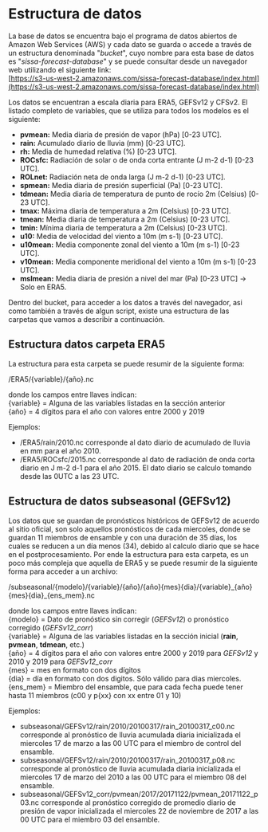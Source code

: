 # Estructura de datos

La base de datos se encuentra bajo el programa de datos abiertos de Amazon Web Services (AWS) y cada dato se guarda o accede a través de un estructura denominada "*bucket*", cuyo nombre para esta base de datos es "*sissa-forecast-database*" y se puede consultar desde un navegador web utilizando el siguiente link:<br />
[https://s3-us-west-2.amazonaws.com/sissa-forecast-database/index.html](https://s3-us-west-2.amazonaws.com/sissa-forecast-database/index.html)

Los datos se encuentran a escala diaria para ERA5, GEFSv12 y CFSv2. El listado completo de variables, que se utiliza para todos los modelos es el siguiente:

* **pvmean:** Media diaria de presión de vapor (hPa) [0-23 UTC].
* **rain:** Acumulado diario de lluvia (mm) [0-23 UTC].
* **rh:** Media de humedad relativa (%) [0-23 UTC].
* **ROCsfc:** Radiación de solar o de onda corta entrante (J m-2 d-1) [0-23 UTC].
* **ROLnet:** Radiación neta  de onda larga (J m-2 d-1) [0-23 UTC].
* **spmean:** Media diaria de presión superficial (Pa) [0-23 UTC].
* **tdmean:** Media diaria de temperatura de punto de rocío 2m (Celsius) [0-23 UTC].
* **tmax:** Máxima diaria de temperatura a 2m (Celsius) [0-23 UTC].
* **tmean:** Media diaria de temperatura a 2m (Celsius) [0-23 UTC].
* **tmin:** Mínima diaria de temperatura a 2m (Celsius) [0-23 UTC].
* **u10:** Media de velocidad del viento a 10m (m s-1) [0-23 UTC].
* **u10mean:** Media componente zonal del viento a 10m (m s-1) [0-23 UTC].
* **v10mean:** Media componente meridional del viento a 10m (m s-1) [0-23 UTC].
* **mslmean:** Media diaria de presión a nivel del mar (Pa) [0-23 UTC] -> Solo en ERA5.

Dentro del bucket, para acceder a los datos a través del navegador, asi como también a través de algun script, existe una estructura de las carpetas que vamos a describir a continuación.

## Estructura datos carpeta ERA5

La estructura para esta carpeta se puede resumir de la siguiente forma:

/ERA5/{variable}/{año}.nc

donde los campos entre llaves indican: <br />
{variable} = Alguna de las variables listadas en la sección anterior <br />
{año} = 4 dígitos para el año con valores entre 2000 y 2019 <br />

Ejemplos:

* /ERA5/rain/2010.nc corresponde al dato diario de acumulado de lluvia en mm para el año 2010.
* /ERA5/ROCsfc/2015.nc corresponde al dato de radiación de onda corta diario en J m-2 d-1 para el año 2015. El dato diario se calculo tomando desde las 0UTC a las 23 UTC.

## Estructura de datos subseasonal (GEFSv12)

Los datos que se guardan de pronósticos históricos de GEFSv12 de acuerdo al sitio oficial, son solo aquellos pronósticos de cada miercoles, donde se guardan 11 miembros de ensamble y con una duración de 35 días, los cuales se reducen a un día menos (34), debido al calculo diario que se hace en el postprocesamiento. Por ende la estructura para esta carpeta, es un poco más compleja que aquella de ERA5 y se puede resumir de la siguiente forma para acceder a un archivo:

/subseasonal/{modelo}/{variable}/{año}/{año}{mes}{dia}/{variable}\_{año}{mes}{dia}\_{ens_mem}.nc

donde los campos entre llaves indican: <br />
{modelo} = Dato de pronóstico sin corregir (*GEFSv12*) o pronóstico corregido (*GEFSv12_corr*) <br />
{variable} = Alguna de las variables listadas en la sección inicial (**rain**, **pvmean**, **tdmean**, etc.) <br />
{año} = 4 dígitos para el año con valores entre 2000 y 2019 para *GEFSv12* y 2010 y 2019 para *GEFSv12_corr* <br />
{mes} = mes en formato con dos dígitos <br />
{dia} = día en formato con dos digitos. Sólo válido para dias miercoles. <br />
{ens_mem} = Miembro del ensamble, que para cada fecha puede tener hasta 11 miembros (c00 y p{xx} con xx entre 01 y 10) <br />

Ejemplos:

* subseasonal/GEFSv12/rain/2010/20100317/rain_20100317_c00.nc corresponde al pronóstico de lluvia acumulada diaria inicializada el miercoles 17 de marzo a las 00 UTC para el miembro de control del ensamble.
* subseasonal/GEFSv12/rain/2010/20100317/rain_20100317_p08.nc corresponde al pronóstico de lluvia acumulada diaria inicializada el miercoles 17 de marzo del 2010 a las 00 UTC para el miembro 08 del ensamble.
* subseasonal/GEFSv12_corr/pvmean/2017/20171122/pvmean_20171122_p03.nc corresponde al pronóstico corregido de promedio diario de presión de vapor inicializada el miercoles 22 de noviembre de 2017 a las 00 UTC para el miembro 03 del ensamble.
